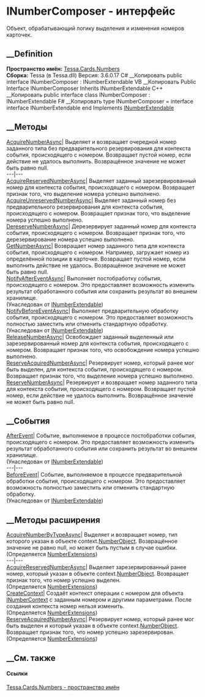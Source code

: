 # INumberComposer - интерфейс
Объект, обрабатывающий логику выделения и изменения номеров карточек.
## __Definition
 **Пространство имён:** [Tessa.Cards.Numbers](N_Tessa_Cards_Numbers.htm)  
 **Сборка:** Tessa (в Tessa.dll) Версия: 3.6.0.17
C# __Копировать
     public interface INumberComposer : INumberExtendable
VB __Копировать
     Public Interface INumberComposer
    	Inherits INumberExtendable
C++ __Копировать
     public interface class INumberComposer : INumberExtendable
F# __Копировать
     type INumberComposer = 
        interface
            interface INumberExtendable
        end
Implements
    [INumberExtendable](T_Tessa_Cards_Numbers_INumberExtendable.htm)
##  __Методы
[AcquireNumberAsync](M_Tessa_Cards_Numbers_INumberComposer_AcquireNumberAsync.htm)|
Выделяет и возвращает очередной номер заданного типа без предварительного
резервирования для контекста события, происходящего с номером. Возвращает
пустой номер, если действие не удалось выполнить. Возвращённое значение не
может быть равно null.  
---|---  
[AcquireReservedNumberAsync](M_Tessa_Cards_Numbers_INumberComposer_AcquireReservedNumberAsync.htm)|
Выделяет заданный зарезервированный номер для контекста события, происходящего
с номером. Возвращает признак того, что выделение номера успешно выполнено.  
[AcquireUnreservedNumberAsync](M_Tessa_Cards_Numbers_INumberComposer_AcquireUnreservedNumberAsync.htm)|
Выделяет заданный номер без предварительного резервирования для контекста
события, происходящего с номером. Возвращает признак того, что выделение
номера успешно выполнено.  
[DereserveNumberAsync](M_Tessa_Cards_Numbers_INumberComposer_DereserveNumberAsync.htm)|
Дерезервирует заданный номер для контекста события, происходящего с номером.
Возвращает признак того, что дерезервирование номера успешно выполнено.  
[GetNumberAsync](M_Tessa_Cards_Numbers_INumberComposer_GetNumberAsync.htm)|
Возвращает номер заданного типа для контекста события, происходящего с
номером. Например, загружает номер из определённой позиции в карточке.
Возвращает пустой номер, если выполнить действие не удалось. Возвращённое
значение не может быть равно null.  
[NotifyAfterEventAsync](M_Tessa_Cards_Numbers_INumberExtendable_NotifyAfterEventAsync.htm)|
Выполняет постобработку события, происходящего с номером. Это предоставляет
возможность изменить результат обработанного события или сохранить результат
во внешнем хранилище.  
(Унаследован от
[INumberExtendable](T_Tessa_Cards_Numbers_INumberExtendable.htm))  
[NotifyBeforeEventAsync](M_Tessa_Cards_Numbers_INumberExtendable_NotifyBeforeEventAsync.htm)|
Выполняет предварительную обработку события, происходящего с номером. Это
предоставляет возможность полностью заместить или отменить стандартную
обработку.  
(Унаследован от
[INumberExtendable](T_Tessa_Cards_Numbers_INumberExtendable.htm))  
[ReleaseNumberAsync](M_Tessa_Cards_Numbers_INumberComposer_ReleaseNumberAsync.htm)|
Освобождает заданный выделенный или зарезервированный номер для контекста
события, происходящего с номером. Возвращает признак того, что освобождение
номера успешно выполнено.  
[ReserveAcquiredNumberAsync](M_Tessa_Cards_Numbers_INumberComposer_ReserveAcquiredNumberAsync.htm)|
Резервирует номер, который ранее мог быть выделен, для контекста события,
происходящего с номером. Возвращает признак того, что выделение номера успешно
выполнено.  
[ReserveNumberAsync](M_Tessa_Cards_Numbers_INumberComposer_ReserveNumberAsync.htm)|
Резервирует и возвращает номер заданного типа для контекста события,
происходящего с номером. Возвращает пустой номер, если действие не удалось
выполнить. Возвращённое значение не может быть равно null.  
## __События
[AfterEvent](E_Tessa_Cards_Numbers_INumberExtendable_AfterEvent.htm)|
Событие, выполняемое в процессе постобработки события, происходящего с
номером. Это предоставляет возможность изменить результат обработанного
события или сохранить результат во внешнем хранилище.  
(Унаследован от
[INumberExtendable](T_Tessa_Cards_Numbers_INumberExtendable.htm))  
---|---  
[BeforeEvent](E_Tessa_Cards_Numbers_INumberExtendable_BeforeEvent.htm)|
Событие, выполняемое в процессе предварительной обработки события,
происходящего с номером. Это предоставляет возможность полностью заместить или
отменить стандартную обработку.  
(Унаследован от
[INumberExtendable](T_Tessa_Cards_Numbers_INumberExtendable.htm))  
##  __Методы расширения
[AcquireNumberByTypeAsync](M_Tessa_Cards_Numbers_NumberExtensions_AcquireNumberByTypeAsync.htm)|
Выделяет и возвращает номер, тип которого указан в объекте
context.[NumberObject](P_Tessa_Cards_Numbers_INumberContext_NumberObject.htm).
Возвращённое значение не равно null, но может быть пустым в случае ошибки.  
(Определяется [NumberExtensions](T_Tessa_Cards_Numbers_NumberExtensions.htm))  
---|---  
[AcquireReservedNumberAsync](M_Tessa_Cards_Numbers_NumberExtensions_AcquireReservedNumberAsync.htm)|
Выделяет зарезервированный ранее номер, который указан в объекте
context.[NumberObject](P_Tessa_Cards_Numbers_INumberContext_NumberObject.htm).
Возвращает признак того, что номер успешно выделен.  
(Определяется [NumberExtensions](T_Tessa_Cards_Numbers_NumberExtensions.htm))  
[CreateContext](M_Tessa_Cards_Numbers_NumberExtensions_CreateContext.htm)|
Создаёт контекст операции с номером для объекта
[INumberContext](T_Tessa_Cards_Numbers_INumberContext.htm) с заданным номером
и другими параметрами. После создания контекста номер нельзя изменить.  
(Определяется [NumberExtensions](T_Tessa_Cards_Numbers_NumberExtensions.htm))  
[ReserveAcquiredNumberAsync](M_Tessa_Cards_Numbers_NumberExtensions_ReserveAcquiredNumberAsync.htm)|
Резервирует номер, который ранее мог быть выделен и который указан в объекте
context.[NumberObject](P_Tessa_Cards_Numbers_INumberContext_NumberObject.htm).
Возвращает признак того, что номер успешно зарезервирован.  
(Определяется [NumberExtensions](T_Tessa_Cards_Numbers_NumberExtensions.htm))  
##  __См. также
#### Ссылки
[Tessa.Cards.Numbers - пространство имён](N_Tessa_Cards_Numbers.htm)
